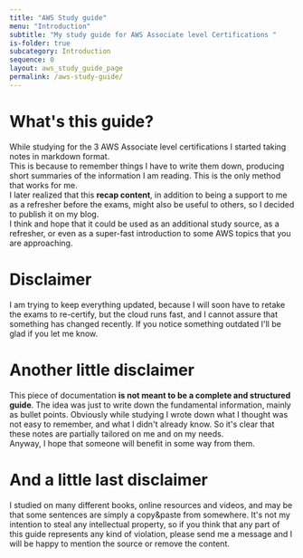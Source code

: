 ```yaml
---
title: "AWS Study guide"
menu: "Introduction"
subtitle: "My study guide for AWS Associate level Certifications "
is-folder: true
subcategory: Introduction
sequence: 0
layout: aws_study_guide_page
permalink: /aws-study-guide/
---
```



# What's this guide?

While studying for the 3 AWS Associate level certifications I started taking notes in markdown format.  
This is because to remember things I have to write them down, producing short summaries of the information I am reading. This is the only method that works for me.  
I later realized that this **recap content**, in addition to being a support to me as a refresher before the exams, might also be useful to others, so I decided to publish it on my blog.  
I think and hope that it could be used as an additional study source, as a refresher, or even as a super-fast introduction to some AWS topics that you are approaching.

# Disclaimer
I am trying to keep everything updated, because I will soon have to retake the exams to re-certify, but the cloud runs fast, and I cannot assure that something has changed recently. If you notice something outdated I'll be glad if you let me know.  

# Another little disclaimer
This piece of documentation **is not meant to be a complete and structured guide**.
The idea was just to write down the fundamental information, mainly as bullet points. Obviously while studying I wrote down what I thought was not easy to remember, and what I didn't already know. So it's clear that these notes are partially tailored on me and on my needs.  
Anyway, I hope that someone will benefit in some way from them.

# And a little last disclaimer
I studied on many different books, online resources and videos, and may be that some sentences are simply a copy&paste from somewhere. It's not my intention to steal any intellectual property, so if you think that any part of this guide represents any kind of violation, please send me a message and I will be happy to mention the source or remove the content.
